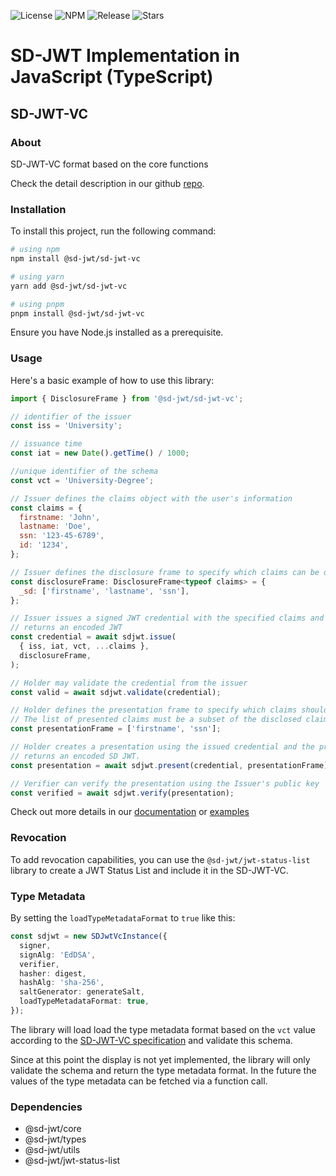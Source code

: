 ![License](https://img.shields.io/github/license/openwallet-foundation-labs/sd-jwt-js.svg)
![NPM](https://img.shields.io/npm/v/%40sd-jwt%2Fcore)
![Release](https://img.shields.io/github/v/release/openwallet-foundation-labs/sd-jwt-js)
![Stars](https://img.shields.io/github/stars/openwallet-foundation-labs/sd-jwt-js)

# SD-JWT Implementation in JavaScript (TypeScript)

## SD-JWT-VC

### About

SD-JWT-VC format based on the core functions

Check the detail description in our github [repo](https://github.com/openwallet-foundation-labs/sd-jwt-js).

### Installation

To install this project, run the following command:

```bash
# using npm
npm install @sd-jwt/sd-jwt-vc

# using yarn
yarn add @sd-jwt/sd-jwt-vc

# using pnpm
pnpm install @sd-jwt/sd-jwt-vc
```

Ensure you have Node.js installed as a prerequisite.

### Usage

Here's a basic example of how to use this library:

```jsx
import { DisclosureFrame } from '@sd-jwt/sd-jwt-vc';

// identifier of the issuer
const iss = 'University';

// issuance time
const iat = new Date().getTime() / 1000;

//unique identifier of the schema
const vct = 'University-Degree';

// Issuer defines the claims object with the user's information
const claims = {
  firstname: 'John',
  lastname: 'Doe',
  ssn: '123-45-6789',
  id: '1234',
};

// Issuer defines the disclosure frame to specify which claims can be disclosed/undisclosed
const disclosureFrame: DisclosureFrame<typeof claims> = {
  _sd: ['firstname', 'lastname', 'ssn'],
};

// Issuer issues a signed JWT credential with the specified claims and disclosure frame
// returns an encoded JWT
const credential = await sdjwt.issue(
  { iss, iat, vct, ...claims },
  disclosureFrame,
);

// Holder may validate the credential from the issuer
const valid = await sdjwt.validate(credential);

// Holder defines the presentation frame to specify which claims should be presented
// The list of presented claims must be a subset of the disclosed claims
const presentationFrame = ['firstname', 'ssn'];

// Holder creates a presentation using the issued credential and the presentation frame
// returns an encoded SD JWT.
const presentation = await sdjwt.present(credential, presentationFrame);

// Verifier can verify the presentation using the Issuer's public key
const verified = await sdjwt.verify(presentation);
```

Check out more details in our [documentation](https://github.com/openwallet-foundation-labs/sd-jwt-js/tree/main/docs) or [examples](https://github.com/openwallet-foundation-labs/sd-jwt-js/tree/main/examples)

### Revocation

To add revocation capabilities, you can use the `@sd-jwt/jwt-status-list` library to create a JWT Status List and include it in the SD-JWT-VC.

### Type Metadata

By setting the `loadTypeMetadataFormat` to `true` like this:

```typescript
const sdjwt = new SDJwtVcInstance({
  signer,
  signAlg: 'EdDSA',
  verifier,
  hasher: digest,
  hashAlg: 'sha-256',
  saltGenerator: generateSalt,
  loadTypeMetadataFormat: true,
});
```

The library will load load the type metadata format based on the `vct` value according to the [SD-JWT-VC specification](https://www.ietf.org/archive/id/draft-ietf-oauth-sd-jwt-vc-08.html#name-sd-jwt-vc-type-metadata) and validate this schema.

Since at this point the display is not yet implemented, the library will only validate the schema and return the type metadata format. In the future the values of the type metadata can be fetched via a function call.

### Dependencies

- @sd-jwt/core
- @sd-jwt/types
- @sd-jwt/utils
- @sd-jwt/jwt-status-list
